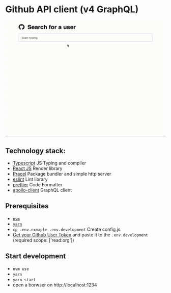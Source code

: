 # Github API client (v4 GraphQL)

![App preview](src/assets/app-preview.gif)

## Technology stack:

-   [Typescript](https://www.typescriptlang.org/) JS Typing and compiler
-   [React JS](https://reactjs.org/) Render library
-   [Pracel](https://expressjs.com/) Package bundler and simple http server
-   [eslint](https://lodash.com/) Lint library
-   [prettier](https://lodash.com/) Code Formatter
-   [apollo-client](https://www.apollographql.com/docs/react/) GraphQL client

## Prerequisites

-   [`nvm`](https://github.com/creationix/nvm#installation)
-   [`yarn`](https://yarnpkg.com/en/docs/install)
-   `cp .env.exmaple .env.development` Create config.js
-   [Get your Github User Token](https://github.com/settings/tokens) and paste it to the `.env.development` (required scope: ['read:org'])

## Start development

-   `nvm use`
-   `yarn`
-   `yarn start`
-   open a borwser on http://localhost:1234
